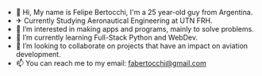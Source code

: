 - 👋 Hi, My name is Felipe Bertocchi, I'm a 25 year-old guy from Argentina.
- ✈  Currently Studying Aeronautical Engineering at UTN FRH.
- 👀 I’m interested in making apps and programs, mainly to solve problems.
- 🌱 I’m currently learning Full-Stack Python and WebDev.
- 💞️ I’m looking to collaborate on projects that have an impact on aviation development.
- 📫 You can reach me to my email: fabertocchi@gmail.com

<!---
felipebertocchi/felipebertocchi is a ✨ special ✨ repository because its `README.md` (this file) appears on your GitHub profile.
You can click the Preview link to take a look at your changes.
--->
